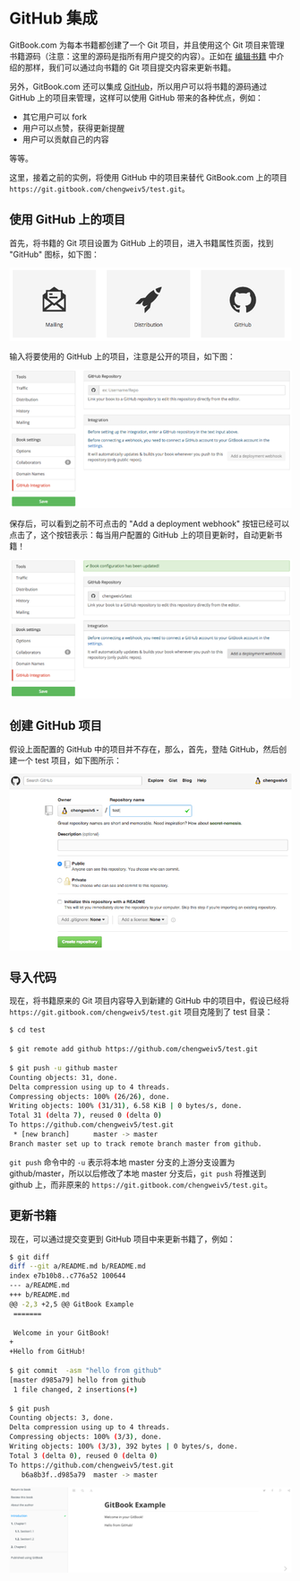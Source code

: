 # GitHub 集成

GitBook.com 为每本书籍都创建了一个 Git 项目，并且使用这个 Git 项目来管理书籍源码（注意：这里的源码是指所有用户提交的内容）。正如在 [编辑书籍](/edit.html) 中介绍的那样，我们可以通过向书籍的 Git 项目提交内容来更新书籍。

另外，GitBook.com 还可以集成 [GitHub](https://github.com)，所以用户可以将书籍的源码通过 GitHub 上的项目来管理，这样可以使用 GitHub 带来的各种优点，例如：

- 其它用户可以 fork
- 用户可以点赞，获得更新提醒
- 用户可以贡献自己的内容

等等。

这里，接着之前的实例，将使用 GitHub 中的项目来替代 GitBook.com 上的项目 `https://git.gitbook.com/chengweiv5/test.git`。

## 使用 GitHub 上的项目

首先，将书籍的 Git 项目设置为 GitHub 上的项目，进入书籍属性页面，找到 "GitHub" 图标，如下图：

![book github](/assets/gitbook.com/book-property-github.png)

输入将要使用的 GitHub 上的项目，注意是公开的项目，如下图：

![new github tree](/assets/gitbook.com/github.png)

保存后，可以看到之前不可点击的 "Add a deployment webhook" 按钮已经可以点击了，这个按钮表示：每当用户配置的 GitHub 上的项目更新时，自动更新书籍！

![github webhook](/assets/gitbook.com/github-webhook.png)

## 创建 GitHub 项目

假设上面配置的 GitHub 中的项目并不存在，那么，首先，登陆 GitHub，然后创建一个 test 项目，如下图所示：

![create github project](/assets/gitbook.com/github-new-project.png)

## 导入代码

现在，将书籍原来的 Git 项目内容导入到新建的 GitHub 中的项目中，假设已经将 `https://git.gitbook.com/chengweiv5/test.git` 项目克隆到了 test 目录：

```bash
$ cd test

$ git remote add github https://github.com/chengweiv5/test.git

$ git push -u github master
Counting objects: 31, done.
Delta compression using up to 4 threads.
Compressing objects: 100% (26/26), done.
Writing objects: 100% (31/31), 6.58 KiB | 0 bytes/s, done.
Total 31 (delta 7), reused 0 (delta 0)
To https://github.com/chengweiv5/test.git
 * [new branch]      master -> master
Branch master set up to track remote branch master from github.
```

`git push` 命令中的 `-u` 表示将本地 master 分支的上游分支设置为 github/master，所以以后修改了本地 master 分支后，`git push` 将推送到 github 上，而非原来的 `https://git.gitbook.com/chengweiv5/test.git`。

## 更新书籍

现在，可以通过提交变更到 GitHub 项目中来更新书籍了，例如：

```bash
$ git diff
diff --git a/README.md b/README.md
index e7b10b8..c776a52 100644
--- a/README.md
+++ b/README.md
@@ -2,3 +2,5 @@ GitBook Example
 =======
 
 Welcome in your GitBook!
+
+Hello from GitHub!

$ git commit  -asm "hello from github"
[master d985a79] hello from github
 1 file changed, 2 insertions(+)

$ git push
Counting objects: 3, done.
Delta compression using up to 4 threads.
Compressing objects: 100% (3/3), done.
Writing objects: 100% (3/3), 392 bytes | 0 bytes/s, done.
Total 3 (delta 0), reused 0 (delta 0)
To https://github.com/chengweiv5/test.git
   b6a8b3f..d985a79  master -> master
```

![hello from github](/assets/gitbook.com/updated-from-github.png)
